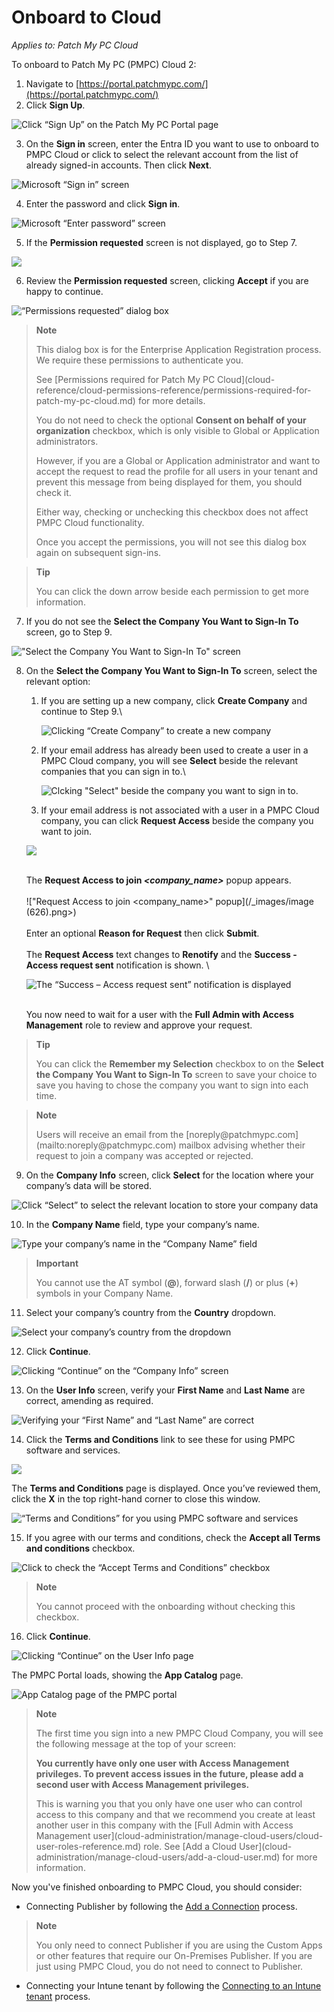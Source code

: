 # Onboard to Cloud

_Applies to: Patch My PC Cloud_

To onboard to Patch My PC (PMPC) Cloud 2:

1. Navigate to [https://portal.patchmypc.com/](https://portal.patchmypc.com/)
2. Click <strong>Sign Up</strong>.

![Click “Sign Up” on the Patch My PC Portal page](/_images/image-(1363).png "Click “Sign Up” on the Patch My PC Portal page")

3. On the <strong>Sign in</strong> screen, enter the Entra ID you want to use to onboard to PMPC Cloud or click to select the relevant account from the list of already signed-in accounts. Then click <strong>Next</strong>.

![Microsoft “Sign in” screen](/_images/image-(1364).png "Microsoft “Sign in” screen")

4. Enter the password and click <strong>Sign in</strong>.

![Microsoft “Enter password” screen](/_images/image-(1365).png "Microsoft “Enter password” screen")

5. If the <strong>Permission requested</strong> screen is not displayed, go to Step 7.

![](/_images/image-(1506).png "")

6. Review the <strong>Permission requested</strong> screen, clicking <strong>Accept</strong> if you are happy to continue.

![“Permissions requested” dialog box](/_images/image-(1366).png "“Permissions requested” dialog box")

<blockquote class="wp-block-quote">
<p><strong>Note</strong></p>
<p>This dialog box is for the Enterprise Application Registration process. We require these permissions to authenticate you.</p>
<p>See [Permissions required for Patch My PC Cloud](cloud-reference/cloud-permissions-reference/permissions-required-for-patch-my-pc-cloud.md) for more details.</p>
<p>You do not need to check the optional <strong>Consent on behalf of your organization</strong> checkbox, which is only visible to Global or Application administrators.</p>
<p>However, if you are a Global or Application administrator and want to accept the request to read the profile for all users in your tenant and prevent this message from being displayed for them, you should check it.</p>
<p>Either way, checking or unchecking this checkbox does not affect PMPC Cloud functionality.</p>
<p>Once you accept the permissions, you will not see this dialog box again on subsequent sign-ins.</p>
</blockquote>

<blockquote class="wp-block-quote">
<p><strong>Tip</strong></p>
<p>You can click the down arrow beside each permission to get more information.</p>
</blockquote>

7. If you do not see the <strong>Select the Company You Want to Sign-In To</strong> screen, go to Step 9.

![&#x22;Select the Company You Want to Sign-In To&#x22; screen](/_images/image-(535).png "&#x22;Select the Company You Want to Sign-In To&#x22; screen")

8.  On the <strong>Select the Company You Want to Sign-In To</strong> screen, select the relevant option:

    1.  If you are setting up a new company, click <strong>Create Company</strong> and continue to Step 9.\


        ![Clicking “Create Company” to create a new company](/_images/image-(536).png "Clicking “Create Company” to create a new company")


    2.  If your email address has already been used to create a user in a PMPC Cloud company, you will see <strong>Select</strong> beside the relevant companies that you can sign in to.\


        ![Clcking &#x22;Select&#x22; beside the company you want to sign in to.](/_images/image-(20).png "Clcking &#x22;Select&#x22; beside the company you want to sign in to.")


    3. If your email address is not associated with a user in a PMPC Cloud company, you can click <strong>Request Access</strong> beside the company you want to join.

    ![](/_images/image-(538).png "")

    \
    The <strong>Request Access to join&#x20;</strong>_<strong>\<company\_name></strong>_ popup appears.\
    \
    !["Request Access to join \<company\_name>" popup](/_images/image (626).png>)\
    \
    Enter an optional <strong>Reason for Request</strong> then click <strong>Submit</strong>.\
    \
    The <strong>Request Access</strong> text changes to <strong>Renotify</strong> and the <strong>Success - Access request sent</strong> notification is shown. \


    ![The “Success – Access request sent” notification is displayed](/_images/image-(1632).png "The “Success – Access request sent” notification is displayed")

    \
    You now need to wait for a user with the <strong>Full Admin with Access Management</strong> role to review and approve your request.

<blockquote class="wp-block-quote">
<p><strong>Tip</strong></p>
<p>You can click the <strong>Remember my Selection</strong> checkbox to on the <strong>Select the Company You Want to Sign-In To</strong> screen to save your choice to save you having to chose the company you want to sign into each time.</p>
</blockquote>

<blockquote class="wp-block-quote">
<p><strong>Note</strong></p>
<p>Users will receive an email from the [noreply@patchmypc.com](mailto:noreply@patchmypc.com) mailbox advising whether their request to join a company was accepted or rejected.</p>
</blockquote>

9. On the <strong>Company Info</strong> screen, click <strong>Select</strong> for the location where your company’s data will be stored.

![Click “Select” to select the relevant location to store your company data](/_images/image-(609).png "Click “Select” to select the relevant location to store your company data")

10. In the <strong>Company Name</strong> field, type your company’s name.

![Type your company’s name in the “Company Name” field](/_images/image-(610).png "Type your company’s name in the “Company Name” field")

<blockquote class="wp-block-quote">
<p><strong>Important</strong></p>
<p>You cannot use the AT symbol (<strong>@</strong>), forward slash (<strong>/</strong>) or plus (<strong>+</strong>) symbols in your Company Name.</p>
</blockquote>

11. Select your company’s country from the <strong>Country</strong> dropdown.

![Select your company’s country from the dropdown](/_images/image-(806).png "Select your company’s country from the dropdown")

12. Click <strong>Continue</strong>.

![Clicking “Continue” on the “Company Info” screen](/_images/image-(808).png "Clicking “Continue” on the “Company Info” screen")

13. On the <strong>User Info</strong> screen, verify your <strong>First Name</strong> and <strong>Last Name</strong> are correct, amending as required.

![Verifying your “First Name” and “Last Name” are correct](/_images/image-(809).png "Verifying your “First Name” and “Last Name” are correct")

14. Click the <strong>Terms and Conditions</strong> link to see these for using PMPC software and services.

![](/_images/image-(810).png "")

The <strong>Terms and Conditions</strong> page is displayed. Once you’ve reviewed them, click the <strong>X</strong> in the top right-hand corner to close this window.

![“Terms and Conditions” for you using PMPC software and services](/_images/image-(811).png "“Terms and Conditions” for you using PMPC software and services")

15. If you agree with our terms and conditions, check the <strong>Accept all Terms and conditions</strong> checkbox.

![Click to check the “Accept Terms and Conditions” checkbox](/_images/image-(812).png "Click to check the “Accept Terms and Conditions” checkbox")

<blockquote class="wp-block-quote">
<p><strong>Note</strong></p>
<p>You cannot proceed with the onboarding without checking this checkbox.</p>
</blockquote>

16. Click <strong>Continue</strong>.

![Clicking “Continue” on the User Info page](/_images/image-(1509).png "Clicking “Continue” on the User Info page")

The PMPC Portal loads, showing the <strong>App Catalog</strong> page.

![App Catalog page of the PMPC portal](/_images/image-(2700).png "App Catalog page of the PMPC portal")

<blockquote class="wp-block-quote">
<p><strong>Note</strong></p>
<p>The first time you sign into a new PMPC Cloud Company, you will see the following message at the top of your screen:</p>
<p><strong>You currently have only one user with Access Management privileges. To prevent access issues in the future, please add a second user with Access Management privileges.</strong></p>
<p>This is warning you that you only have one user who can control access to this company and that we recommend you create at least another user in this company with the [Full Admin with Access Management user](cloud-administration/manage-cloud-users/cloud-user-roles-reference.md) role. See [Add a Cloud User](cloud-administration/manage-cloud-users/add-a-cloud-user.md) for more information.</p>
</blockquote>

Now you've finished onboarding to PMPC Cloud, you should consider:

* Connecting Publisher by following the [Add a Connection](cloud-administration/manage-cloud-connections/add-a-connection.md) process.

<blockquote class="wp-block-quote">
<p><strong>Note</strong></p>
<p>You only need to connect Publisher if you are using the Custom Apps or other features that require our On-Premises Publisher. If you are just using PMPC Cloud, you do not need to connect to Publisher.</p>
</blockquote>

* Connecting your Intune tenant by following the [Connecting to an Intune tenant](cloud-administration/manage-your-environments-in-cloud/manage-cloud-intune-tenants.md#connecting-to-an-intune-tenant) process.
